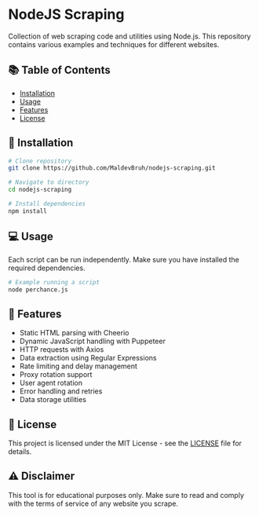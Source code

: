 # NodeJS Scraping

Collection of web scraping code and utilities using Node.js. This repository contains various examples and techniques for different websites.

## 📚 Table of Contents
- [Installation](#installation)
- [Usage](#usage)
- [Features](#features)
- [License](#license)

## 🚀 Installation

```bash
# Clone repository
git clone https://github.com/MaldevBruh/nodejs-scraping.git

# Navigate to directory
cd nodejs-scraping

# Install dependencies
npm install
```

## 💻 Usage

Each script can be run independently. Make sure you have installed the required dependencies.

```bash
# Example running a script
node perchance.js
```

## 🔧 Features

- Static HTML parsing with Cheerio
- Dynamic JavaScript handling with Puppeteer
- HTTP requests with Axios
- Data extraction using Regular Expressions
- Rate limiting and delay management
- Proxy rotation support
- User agent rotation
- Error handling and retries
- Data storage utilities

## 📝 License

This project is licensed under the MIT License - see the [LICENSE](LICENSE) file for details.

## ⚠️ Disclaimer

This tool is for educational purposes only. Make sure to read and comply with the terms of service of any website you scrape.
